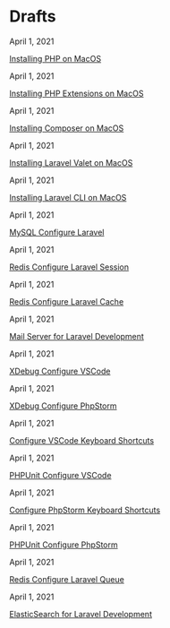 # Drafts

April 1, 2021

[Installing PHP on MacOS](https://aregsar.com/blog/2021/installing-php-on-macos)

April 1, 2021

[Installing PHP Extensions on MacOS](https://aregsar.com/blog/2021/installing-php-extensions-on-macos)

April 1, 2021

[Installing Composer on MacOS](https://aregsar.com/blog/2021/installing-composer-on-macos)

April 1, 2021

[Installing Laravel Valet on MacOS](https://aregsar.com/blog/2021/installing-laravel-valet-on-macos)

April 1, 2021

[Installing Laravel CLI on MacOS](https://aregsar.com/blog/2021/installing-laravel-cli-on-macos)

April 1, 2021

[MySQL Configure Laravel](https://aregsar.com/blog/2021/mysql-configure-laravel)

April 1, 2021

[Redis Configure Laravel Session](https://aregsar.com/blog/2021/redis-configure-laravel-session)

April 1, 2021

[Redis Configure Laravel Cache](https://aregsar.com/blog/2021/redis-configure-laravel-cache)

April 1, 2021

[Mail Server for Laravel Development](https://aregsar.com/blog/2021/mail-server-for-laravel-development)

April 1, 2021

[XDebug Configure VSCode](https://aregsar.com/blog/2021/xdebug-configure-vscode)

April 1, 2021

[XDebug Configure PhpStorm](https://aregsar.com/blog/2021/xdebug-configure-phpstorm)

April 1, 2021

[Configure VSCode Keyboard Shortcuts](https://aregsar.com/blog/2021/configure-vscode-keyboard-shortcuts)

April 1, 2021

[PHPUnit Configure VSCode](https://aregsar.com/blog/2021/phpunit-configure-vscode)

April 1, 2021

[Configure PhpStorm Keyboard Shortcuts](https://aregsar.com/blog/2021/configure-phpstorm-keyboard-shortcuts)

April 1, 2021

[PHPUnit Configure PhpStorm](https://aregsar.com/blog/2021/phpunit-configure-phpstorm)

April 1, 2021

[Redis Configure Laravel Queue](https://aregsar.com/blog/2021/redis-configure-laravel-queue)

April 1, 2021

[ElasticSearch for Laravel Development](https://aregsar.com/blog/2021/elasticsearch-for-laravel-development)
